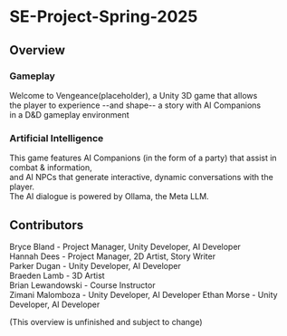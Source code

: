 # SE-Project-Spring-2025

## Overview
  ### Gameplay
  Welcome to Vengeance(placeholder), a Unity 3D game that  allows  
  the player to experience --and shape-- a story with AI Companions  
  in a D&D gameplay environment

  ### Artificial Intelligence
  This game features AI Companions (in the form of a party) that assist in combat & information,  
  and AI NPCs that generate interactive, dynamic conversations with the player.  
  The AI dialogue is powered by Ollama, the Meta LLM.  

## Contributors
  Bryce Bland - Project Manager, Unity Developer, AI Developer  
  Hannah Dees - Project Manager, 2D Artist, Story Writer  
  Parker Dugan - Unity Developer, AI Developer  
  Braeden Lamb - 3D Artist  
  Brian Lewandowski - Course Instructor  
  Zimani Malomboza -   Unity Developer, AI Developer
  Ethan Morse - Unity Developer, AI Developer 

(This overview is unfinished and subject to change)

